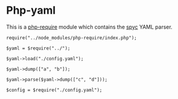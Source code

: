 # Php-yaml

This is a [php-require](https://github.com/ricallinson/php-require) module which contains the [spyc](https://github.com/mustangostang/spyc) YAML parser.

    require("../node_modules/php-require/index.php");

	$yaml = $require("../");

	$yaml->load("./config.yaml");

	$yaml->dump(["a", "b"]);

	$yaml->parse($yaml->dump(["c", "d"]));

	$config = $require("./config.yaml");
